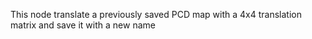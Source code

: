 This node translate a previously saved PCD map with a 4x4 translation matrix and save it with a new name
